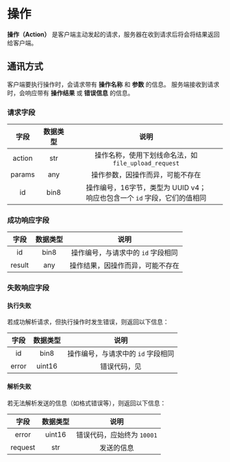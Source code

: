 # 操作

**操作（Action）** 是客户端主动发起的请求，服务器在收到请求后将会将结果返回给客户端。

## 通讯方式

客户端要执行操作时，会请求带有 **操作名称** 和 **参数** 的信息。
服务端接收到请求时，会响应带有 **操作结果** 或 **错误信息** 的信息。

### 请求字段

|   字段   | 数据类型 |                        说明                         |
|:------:|:----:|:-------------------------------------------------:|
| action | str  |       操作名称，使用下划线命名法，如 `file_upload_request`       |
| params | any  |                 操作参数，因操作而异，可能不存在                  |
|   id   | bin8 | 操作编号，16字节，类型为 UUID v4；<br/>响应也包含一个 `id` 字段，它们的值相同 |

### 成功响应字段

|   字段   | 数据类型 |          说明          |
|:------:|:----:|:--------------------:|
|   id   | bin8 | 操作编号，与请求中的 `id` 字段相同 |
| result | any  |   操作结果，因操作而异，可能不存在   |

### 失败响应字段

#### 执行失败

若成功解析请求，但执行操作时发生错误，则返回以下信息：

|  字段   |  数据类型  |              说明              |
|:-----:|:------:|:----------------------------:|
|  id   |  bin8  |     操作编号，与请求中的 `id` 字段相同     |
| error | uint16 | 错误代码，见 [](action-errcode.md) |

#### 解析失败

若无法解析发送的信息（如格式错误等），则返回以下信息：

|   字段    |  数据类型  |        说明         |
|:-------:|:------:|:-----------------:|
|  error  | uint16 | 错误代码，应始终为 `10001` |
| request |  str   |       发送的信息       |
